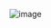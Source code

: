 ![image](https://user-images.githubusercontent.com/42132857/84367803-5e416200-abf2-11ea-961f-5a50aa987f86.png)
